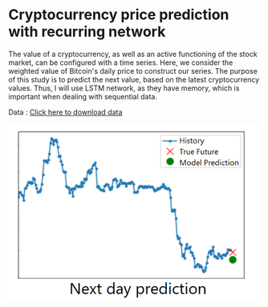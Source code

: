 # Cryptocurrency price prediction with recurring network
 
The value of a cryptocurrency, as well as an active functioning of the stock market, can be configured with a time series. Here, we consider the weighted value of Bitcoin's daily price to construct our series. The purpose of this study is to predict the next value, based on the latest cryptocurrency values. Thus, I will use LSTM network, as they have memory, which is important when dealing with sequential data.
 

Data  : [Click here to download data](https://www.kaggle.com/code/jonathansilva2020/bitcoin-historical-data-rnn-lstm/data)


![alt text](bitcoinpredict.png)
